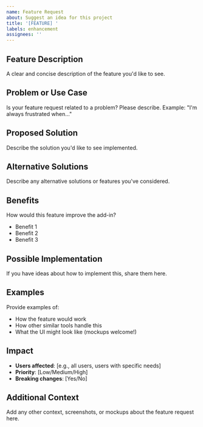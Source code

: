 ```yaml
---
name: Feature Request
about: Suggest an idea for this project
title: '[FEATURE] '
labels: enhancement
assignees: ''
---
```


## Feature Description
A clear and concise description of the feature you'd like to see.

## Problem or Use Case
Is your feature request related to a problem? Please describe.
Example: "I'm always frustrated when..."

## Proposed Solution
Describe the solution you'd like to see implemented.

## Alternative Solutions
Describe any alternative solutions or features you've considered.

## Benefits
How would this feature improve the add-in?
- Benefit 1
- Benefit 2
- Benefit 3

## Possible Implementation
If you have ideas about how to implement this, share them here.

## Examples
Provide examples of:
- How the feature would work
- How other similar tools handle this
- What the UI might look like (mockups welcome!)

## Impact
- **Users affected**: [e.g., all users, users with specific needs]
- **Priority**: [Low/Medium/High]
- **Breaking changes**: [Yes/No]

## Additional Context
Add any other context, screenshots, or mockups about the feature request here.
